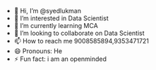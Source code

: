 - 👋 Hi, I’m @syedlukman
- 👀 I’m interested in Data Scientist 
- 🌱 I’m currently learning MCA
- 💞️ I’m looking to collaborate on Data Scientist
- 📫 How to reach me 9008585894,9353471721
- 😄 Pronouns: He
- ⚡ Fun fact: i am an openminded

<!---
syedlukman/syedlukman is a ✨ special ✨ repository because its `README.md` (this file) appears on your GitHub profile.
You can click the Preview link to take a look at your changes.
--->
